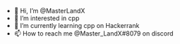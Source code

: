 - 👋 Hi, I’m @MasterLandX
- 👀 I’m interested in cpp
- 🌱 I’m currently learning cpp on Hackerrank
- 📫 How to reach me @Master_LandX#8079 on discord

<!---
MasterLandX/MasterLandX is a ✨ special ✨ repository because its `README.md` (this file) appears on your GitHub profile.
You can click the Preview link to take a look at your changes.
--->
